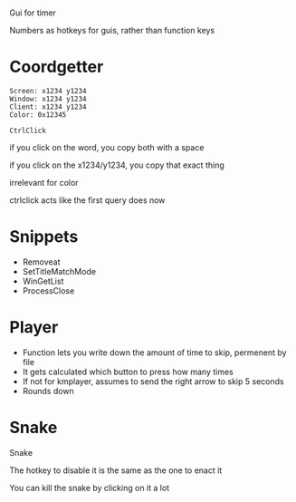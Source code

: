 ﻿# 

Gui for timer

Numbers as hotkeys for guis, rather than function keys

# Coordgetter

```
Screen: x1234 y1234
Window: x1234 y1234
Client: x1234 y1234
Color: 0x12345

CtrlClick
```

if you click on the word, you copy both with a space

if you click on the x1234/y1234, you copy that exact thing

irrelevant for color

ctrlclick acts like the first query does now

# Snippets 

* Removeat
* SetTitleMatchMode
* WinGetList
* ProcessClose

# Player
* Function lets you write down the amount of time to skip, permenent by file
* It gets calculated which button to press how many times
* If not for kmplayer, assumes to send the right arrow to skip 5 seconds
* Rounds down

# Snake
Snake

The hotkey to disable it is the same as the one to enact it

You can kill the snake by clicking on it a lot
